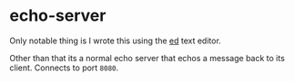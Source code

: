 # echo-server

Only notable thing is I wrote this using the [ed](https://www.gnu.org/software/ed/) text editor.

Other than that its a normal echo server that echos a message back to its client. Connects to port `8080`.
